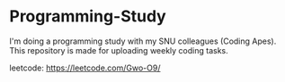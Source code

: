 # Programming-Study

I'm doing a programming study with my SNU colleagues (Coding Apes).   
This repository is made for uploading weekly coding tasks.

leetcode: https://leetcode.com/Gwo-O9/
